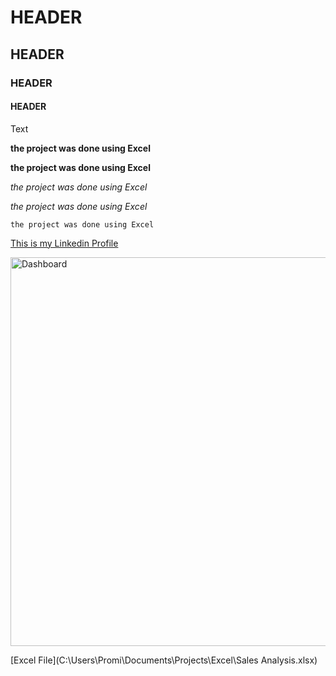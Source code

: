 # HEADER
## HEADER
### HEADER
#### HEADER
Text

**the project was done using Excel**

__the project was done using Excel__

_the project was done using Excel_

*the project was done using Excel*

`the project was done using Excel`

[This is my Linkedin Profile](https://www.linkedin.com/in/balikisu-a-oniyide)

<img width="622" alt="Dashboard" src="https://github.com/Promise-Chinonso/Excel-Dashboard-Documentation/assets/104436236/d9cfe60c-f2ea-4e6c-a8d9-6d5e86854846">

[Excel File](C:\Users\Promi\Documents\Projects\Excel\Sales Analysis.xlsx)

